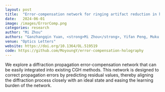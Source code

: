 ```yaml
---
layout: post
title:  "Error-compensation network for ringing artifact reduction in holographic displays"
date:   2024-06-01 
image: /images/ErrorComp.png
categories: research
author: "Mi Zhou"
authors: "Ganzhangqin Yuan, <strong>Mi Zhou</strong>, Yifan Peng, Muku Chen, and Zihan Geng"
venue: "Optics Letters"
website: https://doi.org/10.1364/OL.519519
code: https://github.com/MoyoungY/error-compensation-holography
---
```

We explore a diffraction propagation error-compensation network that can be easily integrated into existing CGH methods. This network is designed to correct propagation errors by predicting residual values, thereby aligning the diffraction process closely with an ideal state and easing the learning burden of the network.